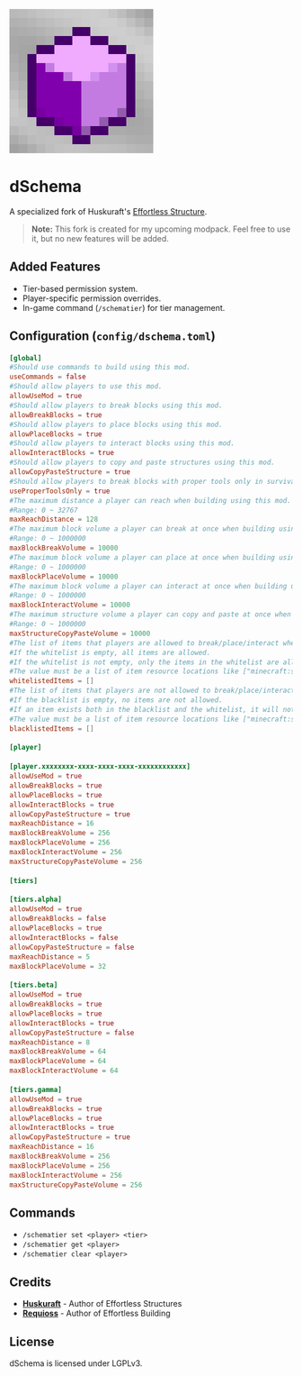 ![Logo](assets/icon.png)

# dSchema

A specialized fork of Huskuraft's [Effortless Structure](https://github.com/huskuraft/effortless).

> **Note:** This fork is created for my upcoming modpack. Feel free to use it, but no new features will be added.

## Added Features

*   Tier-based permission system.
*   Player-specific permission overrides.
*   In-game command (`/schematier`) for tier management.

## Configuration (`config/dschema.toml`)

```toml
[global]
#Should use commands to build using this mod.
useCommands = false
#Should allow players to use this mod.
allowUseMod = true
#Should allow players to break blocks using this mod.
allowBreakBlocks = true
#Should allow players to place blocks using this mod.
allowPlaceBlocks = true
#Should allow players to interact blocks using this mod.
allowInteractBlocks = true
#Should allow players to copy and paste structures using this mod.
allowCopyPasteStructure = true
#Should allow players to break blocks with proper tools only in survival mode.
useProperToolsOnly = true
#The maximum distance a player can reach when building using this mod. 
#Range: 0 ~ 32767
maxReachDistance = 128
#The maximum block volume a player can break at once when building using this mod. 
#Range: 0 ~ 1000000
maxBlockBreakVolume = 10000
#The maximum block volume a player can place at once when building using this mod. 
#Range: 0 ~ 1000000
maxBlockPlaceVolume = 10000
#The maximum block volume a player can interact at once when building using this mod. 
#Range: 0 ~ 1000000
maxBlockInteractVolume = 10000
#The maximum structure volume a player can copy and paste at once when building using this mod. 
#Range: 0 ~ 1000000
maxStructureCopyPasteVolume = 10000
#The list of items that players are allowed to break/place/interact when building using this mod. 
#If the whitelist is empty, all items are allowed. 
#If the whitelist is not empty, only the items in the whitelist are allowed. 
#The value must be a list of item resource locations like ["minecraft:stone", "minecraft:dirt"].
whitelistedItems = []
#The list of items that players are not allowed to break/place/interact when building using this mod. 
#If the blacklist is empty, no items are not allowed. 
#If an item exists both in the blacklist and the whitelist, it will not be allowed. 
#The value must be a list of item resource locations like ["minecraft:stone", "minecraft:dirt"].
blacklistedItems = []

[player]

[player.xxxxxxxx-xxxx-xxxx-xxxx-xxxxxxxxxxxx]
allowUseMod = true
allowBreakBlocks = true
allowPlaceBlocks = true
allowInteractBlocks = true
allowCopyPasteStructure = true
maxReachDistance = 16
maxBlockBreakVolume = 256
maxBlockPlaceVolume = 256
maxBlockInteractVolume = 256
maxStructureCopyPasteVolume = 256

[tiers]

[tiers.alpha]
allowUseMod = true
allowBreakBlocks = false
allowPlaceBlocks = true
allowInteractBlocks = false
allowCopyPasteStructure = false
maxReachDistance = 5
maxBlockPlaceVolume = 32

[tiers.beta]
allowUseMod = true
allowBreakBlocks = true
allowPlaceBlocks = true
allowInteractBlocks = true
allowCopyPasteStructure = false
maxReachDistance = 8
maxBlockBreakVolume = 64
maxBlockPlaceVolume = 64
maxBlockInteractVolume = 64

[tiers.gamma]
allowUseMod = true
allowBreakBlocks = true
allowPlaceBlocks = true
allowInteractBlocks = true
allowCopyPasteStructure = true
maxReachDistance = 16
maxBlockBreakVolume = 256
maxBlockPlaceVolume = 256
maxBlockInteractVolume = 256
maxStructureCopyPasteVolume = 256
```

## Commands

*   `/schematier set <player> <tier>`
*   `/schematier get <player>`
*   `/schematier clear <player>`

## Credits
*   **[Huskuraft](https://github.com/huskuraft)** - Author of Effortless Structures
*   **[Requioss](https://www.curseforge.com/members/requioss)** - Author of Effortless Building

## License

dSchema is licensed under LGPLv3.